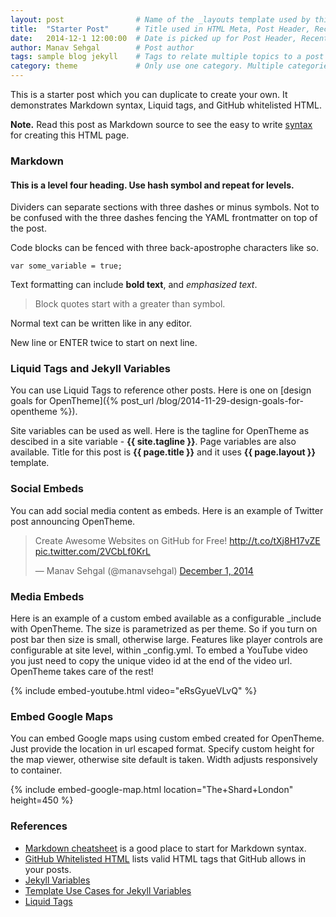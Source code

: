 ```yaml
---
layout: post                # Name of the _layouts template used by this post
title:  "Starter Post"      # Title used in HTML Meta, Post Header, Recent Posts list
date:   2014-12-1 12:00:00  # Date is picked up for Post Header, Recent Posts list
author: Manav Sehgal        # Post author
tags: sample blog jekyll    # Tags to relate multiple topics to a post
category: theme             # Only use one category. Multiple categories will duplicate content. Not good for SEO.
---
```


This is a starter post which you can duplicate to create your own. It demonstrates Markdown syntax, Liquid tags, and GitHub whitelisted HTML.

**Note.** Read this post as Markdown source to see the easy to 
write [syntax](https://raw.githubusercontent.com/open-start/opentheme/master/_posts/blog/2014-12-1-starter-post.md) 
for creating this HTML page.

### Markdown

#### This is a level four heading. Use hash symbol and repeat for levels.

Dividers can separate sections with three dashes or minus symbols. Not to be confused with the three dashes fencing the YAML frontmatter on top of the post.

Code blocks can be fenced with three back-apostrophe characters like so.

```
var some_variable = true;
```

Text formatting can include **bold text**, and *emphasized text*.

> Block quotes start with a greater than symbol.

Normal text can be written like in any editor.

New line or ENTER twice to start on next line.


### Liquid Tags and Jekyll Variables

You can use Liquid Tags to reference other posts. Here is one on [design goals for OpenTheme]({% post_url /blog/2014-11-29-design-goals-for-opentheme %}).

Site variables can be used as well. Here is the tagline for OpenTheme as descibed in a site variable - **{{ site.tagline }}**.
Page variables are also available. Title for this post is **{{ page.title }}** and it uses **{{ page.layout }}** template.

### <a name="twitter"></a>Social Embeds

You can add social media content as embeds. Here is an example of Twitter post announcing OpenTheme.

<blockquote class="twitter-tweet" lang="en"><p>Create Awesome Websites on GitHub for Free! <a href="http://t.co/tXj8H17vZE">http://t.co/tXj8H17vZE</a> <a href="http://t.co/2VCbLf0KrL">pic.twitter.com/2VCbLf0KrL</a></p>&mdash; Manav Sehgal (@manavsehgal) <a href="https://twitter.com/manavsehgal/status/539376525720977410">December 1, 2014</a></blockquote>
<script async src="//platform.twitter.com/widgets.js" charset="utf-8"></script>

### <a name="youtube"></a>Media Embeds

Here is an example of a custom embed available as a configurable _include with OpenTheme.
The size is parametrized as per theme. So if you turn on post bar then size is small, otherwise large. 
Features like player controls are configurable at site level, within _config.yml.
To embed a YouTube video you just need to copy the unique video id at the end of the video url.
OpenTheme takes care of the rest!

{% include embed-youtube.html video="eRsGyueVLvQ" %}

### Embed Google Maps

You can embed Google maps using custom embed created for OpenTheme. Just provide the location in url escaped format. 
Specify custom height for the map viewer, otherwise site default is taken. Width adjusts responsively to container.

{% include embed-google-map.html location="The+Shard+London" height=450 %}

### References

- [Markdown cheatsheet](https://github.com/adam-p/markdown-here/wiki/Markdown-Cheatsheet) is a good place to start for Markdown syntax.
- [GitHub Whitelisted HTML](https://github.com/github/markup#html-sanitization) lists valid HTML tags that GitHub allows in your posts.
- [Jekyll Variables](http://jekyllrb.com/docs/variables/)
- [Template Use Cases for Jekyll Variables](http://jekyllrb.com/docs/templates/)
- [Liquid Tags](https://github.com/Shopify/liquid/wiki/Liquid-for-Designers)
